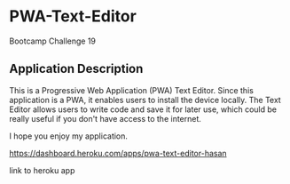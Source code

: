 # PWA-Text-Editor
Bootcamp Challenge 19

## Application Description

This is a Progressive Web Application (PWA) Text Editor. Since this application is a PWA, it enables users to install the device locally. The Text Editor allows users to write code and save it for later use, which could be really useful if you don't have access to the internet.

I hope you enjoy my application. 

https://dashboard.heroku.com/apps/pwa-text-editor-hasan

link to heroku app
